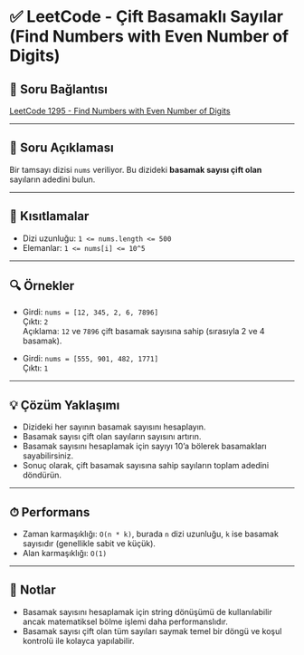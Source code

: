 # ✅ LeetCode - Çift Basamaklı Sayılar (Find Numbers with Even Number of Digits)

## 🔗 Soru Bağlantısı

[LeetCode 1295 - Find Numbers with Even Number of Digits](https://leetcode.com/problems/find-numbers-with-even-number-of-digits/)

---

## 🧾 Soru Açıklaması

Bir tamsayı dizisi `nums` veriliyor. Bu dizideki **basamak sayısı çift olan** sayıların adedini bulun.

---

## 🧠 Kısıtlamalar

- Dizi uzunluğu: `1 <= nums.length <= 500`
- Elemanlar: `1 <= nums[i] <= 10^5`

---

## 🔍 Örnekler

- Girdi: `nums = [12, 345, 2, 6, 7896]`  
  Çıktı: `2`  
  Açıklama: `12` ve `7896` çift basamak sayısına sahip (sırasıyla 2 ve 4 basamak).

- Girdi: `nums = [555, 901, 482, 1771]`  
  Çıktı: `1`

---

## 💡 Çözüm Yaklaşımı

- Dizideki her sayının basamak sayısını hesaplayın.
- Basamak sayısı çift olan sayıların sayısını artırın.
- Basamak sayısını hesaplamak için sayıyı 10’a bölerek basamakları sayabilirsiniz.
- Sonuç olarak, çift basamak sayısına sahip sayıların toplam adedini döndürün.

---

## ⏱ Performans

- Zaman karmaşıklığı: `O(n * k)`, burada `n` dizi uzunluğu, `k` ise basamak sayısıdır (genellikle sabit ve küçük).
- Alan karmaşıklığı: `O(1)`

---

## 📌 Notlar

- Basamak sayısını hesaplamak için string dönüşümü de kullanılabilir ancak matematiksel bölme işlemi daha performanslıdır.
- Basamak sayısı çift olan tüm sayıları saymak temel bir döngü ve koşul kontrolü ile kolayca yapılabilir.
